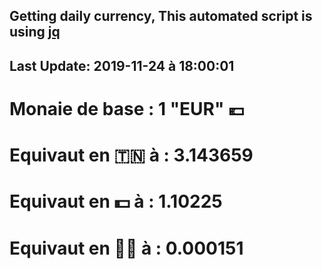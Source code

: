 ## Getting daily currency, This automated script is using [jq](https://stedolan.github.io/jq/)
## Last Update:  2019-11-24 à 18:00:01
 # Monaie de base : 1 "EUR" 💶 
 # Equivaut en 🇹🇳 à :  3.143659 
 # Equivaut en 💵 à : 1.10225
 # Equivaut en 🐱‍💻 à :  0.000151
